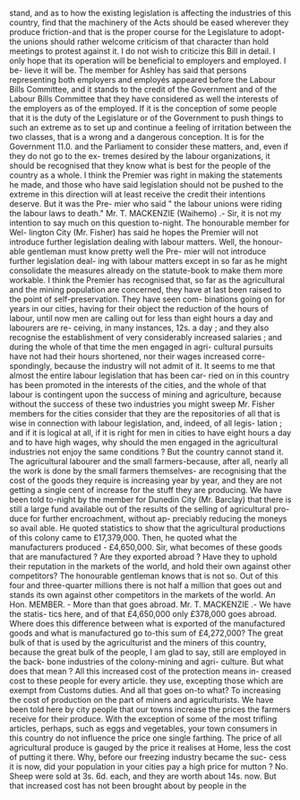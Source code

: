 stand, and as to how the existing legislation is affecting the industries of this country, find that the machinery of the Acts should be eased wherever they produce friction-and that is the proper course for the Legislature to adopt- the unions should rather welcome criticism of that character than hold meetings to protest against it. I do not wish to criticize this Bill in detail. I only hope that its operation will be beneficial to employers and employed. I be- lieve it will be. The member for Ashley has said that persons representing both employers and employés appeared before the Labour Bills Committee, and it stands to the credit of the Government and of the Labour Bills Committee that they have considered as well the interests of the employers as of the employed. If it is the conception of some people that it is the duty of the Legislature or of the Government to push things to such an extreme as to set up and continue a feeling of irritation between the two classes, that is a wrong and a dangerous conception. It is for the Government 11.0. and the Parliament to consider these matters, and, even if they do not go to the ex- tremes desired by the labour organizations, it should be recognised that they know what is best for the people of the country as a whole. I think the Premier was right in making the statements he made, and those who have said legislation should not be pushed to the extreme in this direction will at least receive the credit their intentions deserve. But it was the Pre- mier who said " the labour unions were riding the labour laws to death." Mr. T. MACKENZIE (Waihemo) .- Sir, it is not my intention to say much on this question to-night. The honourable member for Wel- lington City (Mr. Fisher) has said he hopes the Premier will not introduce further legislation dealing with labour matters. Well, the honour- able gentleman must know pretty well the Pre- mier will not introduce further legislation deal- ing with labour matters except in so far as he might consolidate the measures already on the statute-book to make them more workable. I think the Premier has recognised that, so far as the agricultural and the mining population are concerned, they have at last been raised to the point of self-preservation. They have seen com- binations going on for years in our cities, having for their object the reduction of the hours of labour, until now men are calling out for less than eight hours a day and labourers are re- ceiving, in many instances, 12s. a day ; and they also recognise the establishment of very considerably increased salaries ; and during the whole of that time the men engaged in agri- cultural pursuits have not had their hours shortened, nor their wages increased corre- spondingly, because the industry will not admit of it. It seems to me that almost the entire labour legislation that has been car- ried on in this country has been promoted in the interests of the cities, and the whole of that labour is contingent upon the success of mining and agriculture, because without the success of these two industries you might sweep Mr. Fisher members for the cities consider that they are the repositories of all that is wise in connection with labour legislation, and, indeed, of all legis- lation ; and if it is logical at all, if it is right for men in cities to have eight hours a day and to have high wages, why should the men engaged in the agricultural industries not enjoy the same conditions ? But the country cannot stand it. The agricultural labourer and the small farmers-because, after all, nearly all the work is done by the small farmers themselves- are recognising that the cost of the goods they require is increasing year by year, and they are not getting a single cent of increase for the stuff they are producing. We have been told to-night by the member for Dunedin City (Mr. Barclay) that there is still a large fund available out of the results of the selling of agricultural pro- duce for further encroachment, without ap- preciably reducing the moneys so avail able. He quoted statistics to show that the agricultural productions of this colony came to £17,379,000. Then, he quoted what the manufacturers produced - £4,650,000. Sir, what becomes of these goods that are manufactured ? Are they exported abroad ? Have they to uphold their reputation in the markets of the world, and hold their own against other competitors? The honourable gentleman knows that is not so. Out of this four and three-quarter millions there is not half a million that goes out and stands its own against other competitors in the markets of the world. An Hon. MEMBER. - More than that goes abroad. Mr. T. MACKENZIE .- We have the statis- tics here, and of that £4,650,000 only £378,000 goes abroad. Where does this difference between what is exported of the manufactured goods and what is manufactured go to-this sum of £4,272,000? The great bulk of that is used by the agriculturist and the miners of this country, because the great bulk of the people, I am glad to say, still are employed in the back- bone industries of the colony-mining and agri- culture. But what does that mean ? All this increased cost of the protection means in- creased cost to these people for every article. they use, excepting those which are exempt from Customs duties. And all that goes on-to what? To increasing the cost of production on the part of miners and agriculturists. We have been told here by city people that our towns increase the prices the farmers receive for their produce. With the exception of some of the most trifling articles, perhaps, such as eggs and vegetables, your town consumers in this country do not influence the price one single farthing. The price of all agricultural produce is gauged by the price it realises at Home, less the cost of putting it there. Why, before our freezing industry became the suc- cess it is now, did your population in your cities pay a high price for mutton ? No. Sheep were sold at 3s. 6d. each, and they are worth about 14s. now. But that increased cost has not been brought about by people in the 